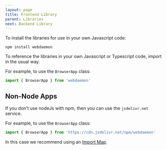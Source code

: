 ```yaml
---
layout: page
title: Frontend Library
parent: Libraries
next: Backend Library
---
```

To install the libraries for use in your own Javascript code:

```shell
npm install webdaemon
```

To reference the libraries in your own Javascript or Typescript code, import
in the usual way.

For example, to use the `BrowserApp` class:

```typescript
import { BrowserApp } from 'webdaemon'
```

## Non-Node Apps
If you don't use nodeJs with npm, then you can use the `jsdelivr.net` service.

For example, to use the `BrowserApp` class:

```typescript
import { BrowserApp } from 'https://cdn.jsdelivr.net/npm/webdaemon'
```

In this case we recommend using an [Import Map](importmaps).
